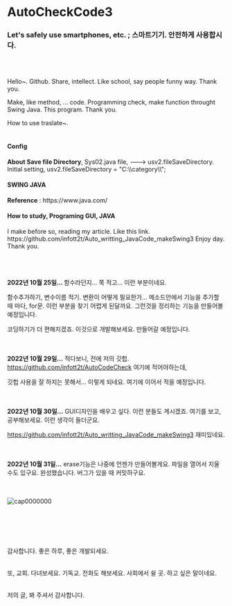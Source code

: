 # AutoCheckCode3

<h3>Let's safely use smartphones, etc. ; 스마트기기. 안전하게 사용합시다.</h3><br/><br/>


Hello~. Github. Share, intellect. Like school, say people funny way. Thank you.

Make, like method, ... code. Programming check, make function throught Swing Java. This program. Thank you.

How to use traslate~.<br/><br/>


<h4>Config</h4> <b>About Save file Directory</b>, Sys02.java file, ---> usv2.fileSaveDirectory. Initial setting,  usv2.fileSaveDirectory = "C:\\category\\";

<h4>SWING JAVA</h4> <b>Reference</b> : https://www.java.com/  

<h4>How to study, Programing GUI, JAVA</h4> I make before so, reading my article. Like this link. https://github.com/infott2t/Auto_writting_JavaCode_makeSwing3 Enjoy day. Thank you.
<br/><br/><br/><br/>

<b>2022년 10월 25일... </b>함수라던지... 쭉 적고... 이런 부분이네요.

함수추가하기, 변수이름 적기. 변환이 어떻게 필요한가... 메소드안에서 기능을 추가할 때 마다, for문. 이런 부분을 찾기 어렵게 된달까요. 그런것을 정리하는 기능을 만들어볼 예정입니다.

코딩하기가 더 편해지겠죠. 이것으로 개발해보세요. 만들어갈 예정입니다.  
<br/><br/>

<b>2022년 10월 29일...</b> 적다보니, 전에 저의 깃헙.  https://github.com/infott2t/AutoCodeCheck 여기에 적어야하는데, 
                                           
깃헙 사용을 잘 하지는 못해서... 이렇게 되네요. 여기에 이어서 적을 예정입니다.
<br/><br/><br/>

<b>2022년 10월 30일...</b> GUI디자인을 배우고 싶다. 이런 분들도 계시겠죠. 여기를 보고, 공부해보세요. 이런 생각이 들더군요.

https://github.com/infott2t/Auto_writting_JavaCode_makeSwing3 재미있네요. 
<br/><br/><br/>

<b>2022년 10월 31일...</b> erase기능은 나중에 언젠가 만들어볼게요. 파일을 열어서 지울 수도 있구요. 완성했습니다. 버그가 있을 때 커밋하구요.

<br/><br/>
![cap0000000](https://user-images.githubusercontent.com/25080178/199001049-33f568e2-29fd-4a94-a647-e151648036cb.PNG)


<br/><br/><br/><br/>

감사합니다. 좋은 하루, 좋은 개발되세요.<br/><br/>

또, 교회. 다녀보세요. 기독교. 전화도 해보세요. 사회에서 쉴 곳. 하고 싶은 말이네요.<br/><br/>


저의 글, 봐 주셔서 감사합니다.
